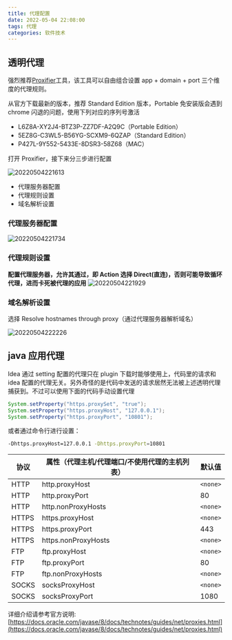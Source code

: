 ```yaml
---
title: 代理配置
date: 2022-05-04 22:08:00
tags: 代理
categories: 软件技术
---
```


## 透明代理

强烈推荐[Proxifier](http://www.proxifier.com)工具，该工具可以自由组合设置 app + domain + port 三个维度的代理规则。

从官方下载最新的版本，推荐 Standard Edition 版本，Portable 免安装版会遇到 chrome 闪退的问题，使用下列对应的序列号激活

- L6Z8A-XY2J4-BTZ3P-ZZ7DF-A2Q9C（Portable Edition）
- 5EZ8G-C3WL5-B56YG-SCXM9-6QZAP（Standard Edition）
- P427L-9Y552-5433E-8DSR3-58Z68（MAC）

打开 Proxifier，接下来分三步进行配置

![20220504221613](https://gcore.jsdelivr.net/gh/goldsubmarine/cdn@master/blog/20220504221613.png)

- 代理服务器配置
- 代理规则设置
- 域名解析设置

### 代理服务器配置

![20220504221734](https://gcore.jsdelivr.net/gh/goldsubmarine/cdn@master/blog/20220504221734.png)

### 代理规则设置

**配置代理服务器，允许其通过，即 Action 选择 Direct(直连)，否则可能导致循环代理，进而卡死被代理的应用**
![20220504221929](https://gcore.jsdelivr.net/gh/goldsubmarine/cdn@master/blog/20220504221929.png)

### 域名解析设置

选择 Resolve hostnames through proxy（通过代理服务器解析域名）

![20220504222226](https://gcore.jsdelivr.net/gh/goldsubmarine/cdn@master/blog/20220504222226.png)

## java 应用代理

Idea 通过 setting 配置的代理只在 plugin 下载时能够使用上，代码里的请求和 idea 配置的代理无关。另外奇怪的是代码中发送的请求居然无法被上述透明代理捕获到。不过可以使用下面的代码手动设置代理

```java
System.setProperty("https.proxySet", "true");
System.setProperty("https.proxyHost", "127.0.0.1");
System.setProperty("https.proxyPort", "10801");
```

或者通过命令行进行设置：

```bash
-Dhttps.proxyHost=127.0.0.1 -Dhttps.proxyPort=10801
```

| 协议  | 属性（代理主机/代理端口/不使用代理的主机列表） | 默认值   |
| ----- | ---------------------------------------------- | -------- |
| HTTP  | http.proxyHost                                 | `<none>` |
| HTTP  | http.proxyPort                                 | 80       |
| HTTP  | http.nonProxyHosts                             | `<none>` |
| HTTPS | https.proxyHost                                | `<none>` |
| HTTPS | https.proxyPort                                | 443      |
| HTTPS | https.nonProxyHosts                            | `<none>` |
| FTP   | ftp.proxyHost                                  | `<none>` |
| FTP   | ftp.proxyPort                                  | 80       |
| FTP   | ftp.nonProxyHosts                              | `<none>` |
| SOCKS | socksProxyHost                                 | `<none>` |
| SOCKS | socksProxyPort                                 | 1080     |

详细介绍请参考官方说明: [https://docs.oracle.com/javase/8/docs/technotes/guides/net/proxies.html](https://docs.oracle.com/javase/8/docs/technotes/guides/net/proxies.html)
